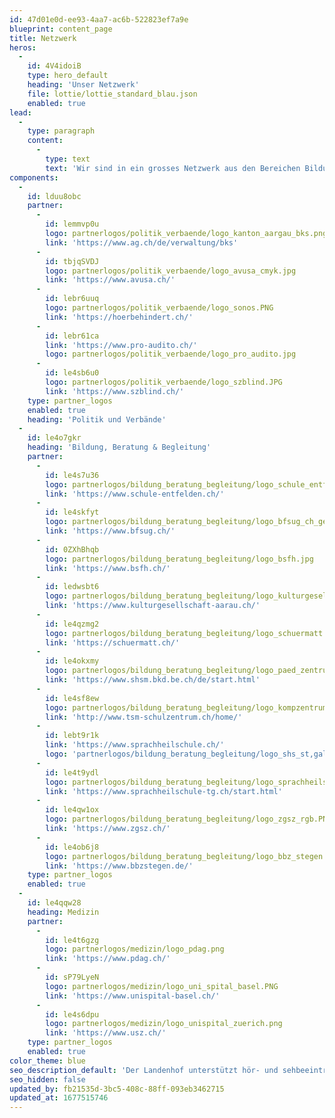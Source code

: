 ```yaml
---
id: 47d01e0d-ee93-4aa7-ac6b-522823ef7a9e
blueprint: content_page
title: Netzwerk
heros:
  -
    id: 4V4idoiB
    type: hero_default
    heading: 'Unser Netzwerk'
    file: lottie/lottie_standard_blau.json
    enabled: true
lead:
  -
    type: paragraph
    content:
      -
        type: text
        text: 'Wir sind in ein grosses Netzwerk aus den Bereichen Bildung, Medizin und Technik eingebunden, pflegen langjährige Beziehungen zu unseren Kooperationspartner:innen.'
components:
  -
    id: lduu8obc
    partner:
      -
        id: lemmvp0u
        logo: partnerlogos/politik_verbaende/logo_kanton_aargau_bks.png
        link: 'https://www.ag.ch/de/verwaltung/bks'
      -
        id: tbjqSVDJ
        logo: partnerlogos/politik_verbaende/logo_avusa_cmyk.jpg
        link: 'https://www.avusa.ch/'
      -
        id: lebr6uuq
        logo: partnerlogos/politik_verbaende/logo_sonos.PNG
        link: 'https://hoerbehindert.ch/'
      -
        id: lebr61ca
        link: 'https://www.pro-audito.ch/'
        logo: partnerlogos/politik_verbaende/logo_pro_audito.jpg
      -
        id: le4sb6u0
        logo: partnerlogos/politik_verbaende/logo_szblind.JPG
        link: 'https://www.szblind.ch/'
    type: partner_logos
    enabled: true
    heading: 'Politik und Verbände'
  -
    id: le4o7gkr
    heading: 'Bildung, Beratung & Begleitung'
    partner:
      -
        id: le4s7u36
        logo: partnerlogos/bildung_beratung_begleitung/logo_schule_entfelden.JPG
        link: 'https://www.schule-entfelden.ch/'
      -
        id: le4skfyt
        logo: partnerlogos/bildung_beratung_begleitung/logo_bfsug_ch_gelb.JPG
        link: 'https://www.bfsug.ch/'
      -
        id: 0ZXhBhqb
        logo: partnerlogos/bildung_beratung_begleitung/logo_bsfh.jpg
        link: 'https://www.bsfh.ch/'
      -
        id: ledwsbt6
        logo: partnerlogos/bildung_beratung_begleitung/logo_kulturgesellschaft_aarau.png
        link: 'https://www.kulturgesellschaft-aarau.ch/'
      -
        id: le4qzmg2
        logo: partnerlogos/bildung_beratung_begleitung/logo_schuermatt.PNG
        link: 'https://schuermatt.ch/'
      -
        id: le4okxmy
        logo: partnerlogos/bildung_beratung_begleitung/logo_paed_zentrum_hsm.JPG
        link: 'https://www.shsm.bkd.be.ch/de/start.html'
      -
        id: le4sf8ew
        logo: partnerlogos/bildung_beratung_begleitung/logo_kompzentrum_paed_therapie_foerderung.png
        link: 'http://www.tsm-schulzentrum.ch/home/'
      -
        id: lebt9r1k
        link: 'https://www.sprachheilschule.ch/'
        logo: 'partnerlogos/bildung_beratung_begleitung/logo_shs_st,gallen.jpg'
      -
        id: le4t9ydl
        logo: partnerlogos/bildung_beratung_begleitung/logo_sprachheilschule_thurgau.jpg
        link: 'https://www.sprachheilschule-tg.ch/start.html'
      -
        id: le4qw1ox
        logo: partnerlogos/bildung_beratung_begleitung/logo_zgsz_rgb.PNG
        link: 'https://www.zgsz.ch/'
      -
        id: le4ob6j8
        logo: partnerlogos/bildung_beratung_begleitung/logo_bbz_stegen.JPG
        link: 'https://www.bbzstegen.de/'
    type: partner_logos
    enabled: true
  -
    id: le4qqw28
    heading: Medizin
    partner:
      -
        id: le4t6gzg
        logo: partnerlogos/medizin/logo_pdag.png
        link: 'https://www.pdag.ch/'
      -
        id: sP79LyeN
        logo: partnerlogos/medizin/logo_uni_spital_basel.PNG
        link: 'https://www.unispital-basel.ch/'
      -
        id: le4s6dpu
        logo: partnerlogos/medizin/logo_unispital_zuerich.png
        link: 'https://www.usz.ch/'
    type: partner_logos
    enabled: true
color_theme: blue
seo_description_default: 'Der Landenhof unterstützt hör- und sehbeeinträchtigte Kinder & Jugendliche in ihrem selbstbestimmten Leben durch Förderung ihrer Fähigkeiten & Entwicklung'
seo_hidden: false
updated_by: fb21535d-3bc5-408c-88ff-093eb3462715
updated_at: 1677515746
---
```

